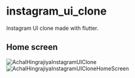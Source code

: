 # instagram_ui_clone

Instagram UI clone made with flutter.

## Home screen
![AchalHingrajiyaInstagramUIClone](https://user-images.githubusercontent.com/67894945/148931193-9999680e-2bf3-48f0-9ef9-5ab6d4297dc3.png)
![AchalHingrajiyaInstagramUICloneHomeScreen](https://user-images.githubusercontent.com/67894945/148931830-be770571-2d14-4475-9db9-597f27ea5c0a.png)

